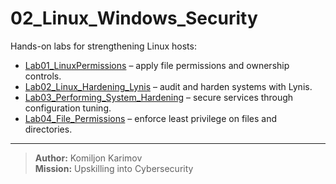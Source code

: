 # 02_Linux_Windows_Security

Hands-on labs for strengthening Linux hosts:
- [Lab01_LinuxPermissions](./Lab01_LinuxPermissions) – apply file permissions and ownership controls.
- [Lab02_Linux_Hardening_Lynis](./Lab02_Linux_Hardening_Lynis) – audit and harden systems with Lynis.
- [Lab03_Performing_System_Hardening](./Lab03_Performing_System_Hardening) – secure services through configuration tuning.
- [Lab04_File_Permissions](./Lab04_File_Permissions) – enforce least privilege on files and directories.

---

> **Author:** Komiljon Karimov  
> **Mission:** Upskilling into Cybersecurity
